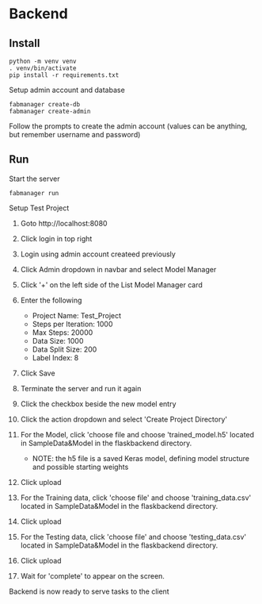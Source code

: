 # Backend

## Install

```
python -m venv venv
. venv/bin/activate
pip install -r requirements.txt
```

Setup admin account and database

```
fabmanager create-db
fabmanager create-admin
```

Follow the prompts to create the admin account (values can be anything, but remember username and password)

## Run

Start the server

```
fabmanager run
```

Setup Test Project

1. Goto http://localhost:8080
1. Click login in top right
1. Login using admin account createed previously
1. Click Admin dropdown in navbar and select Model Manager
1. Click '+' on the left side of the List Model Manager card
1. Enter the following

   - Project Name: Test_Project
   - Steps per Iteration: 1000
   - Max Steps: 20000
   - Data Size: 1000
   - Data Split Size: 200
   - Label Index: 8

1. Click Save
1. Terminate the server and run it again
1. Click the checkbox beside the new model entry
1. Click the action dropdown and select 'Create Project Directory'
1. For the Model, click 'choose file and choose 'trained_model.h5' located in SampleData&Model in the flaskbackend directory.
   - NOTE: the h5 file is a saved Keras model, defining model structure and possible starting weights
1. Click upload
1. For the Training data, click 'choose file' and choose 'training_data.csv' located in SampleData&Model in the flaskbackend directory.
1. Click upload
1. For the Testing data, click 'choose file' and choose 'testing_data.csv' located in SampleData&Model in the flaskbackend directory.
1. Click upload
1. Wait for 'complete' to appear on the screen.

Backend is now ready to serve tasks to the client
